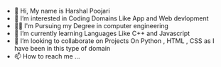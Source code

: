 - 👋 Hi, My name is Harshal Poojari
- 👀 I’m interested in Coding Domains Like App and Web devlopment
- 👨‍🎓 I'm Pursuing my Degree in computer engineering 
- 🌱 I’m currently learning Languages Like C++ and Javascript 
- 💞️ I’m looking to collaborate on Projects On Python , HTML , CSS as I have been in this type of domain
- 📫 How to reach me ...

<!---
Harshal72/Harshal72 is a ✨ special ✨ repository because its `README.md` (this file) appears on your GitHub profile.
You can click the Preview link to take a look at your changes.
--->
